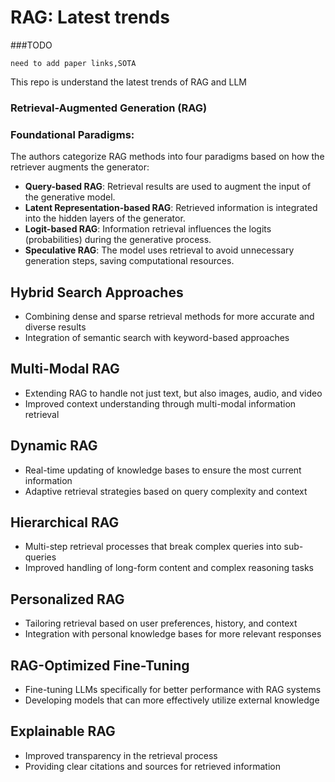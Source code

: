 # RAG: Latest trends
###TODO
```
need to add paper links,SOTA
```
This repo is understand the latest trends of RAG and LLM
### Retrieval-Augmented Generation (RAG)

### Foundational Paradigms: 
The authors categorize RAG methods into four paradigms based on how the retriever augments the generator:
 * **Query-based RAG**: Retrieval results are used to augment the input of the generative model.
 * **Latent Representation-based RAG**: Retrieved information is integrated into the hidden layers of the generator.
 * **Logit-based RAG**: Information retrieval influences the logits (probabilities) during the generative process.
 * **Speculative RAG**: The model uses retrieval to avoid unnecessary generation steps, saving computational resources.

## Hybrid Search Approaches
* Combining dense and sparse retrieval methods for more accurate and diverse results 
* Integration of semantic search with keyword-based approaches

## Multi-Modal RAG
* Extending RAG to handle not just text, but also images, audio, and video
* Improved context understanding through multi-modal information retrieval

## Dynamic RAG
* Real-time updating of knowledge bases to ensure the most current information
* Adaptive retrieval strategies based on query complexity and context

## Hierarchical RAG
* Multi-step retrieval processes that break complex queries into sub-queries
* Improved handling of long-form content and complex reasoning tasks

## Personalized RAG
* Tailoring retrieval based on user preferences, history, and context
* Integration with personal knowledge bases for more relevant responses

## RAG-Optimized Fine-Tuning
* Fine-tuning LLMs specifically for better performance with RAG systems
* Developing models that can more effectively utilize external knowledge

## Explainable RAG
* Improved transparency in the retrieval process
* Providing clear citations and sources for retrieved information

